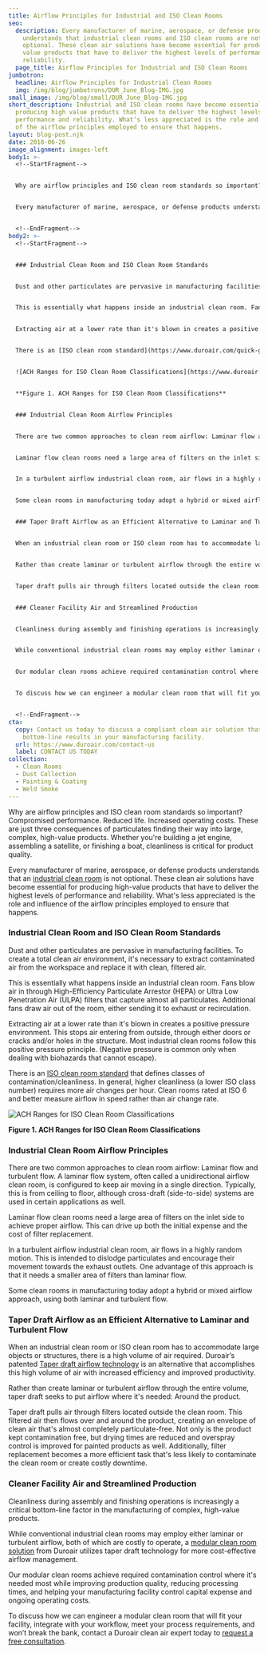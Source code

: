 ```yaml
---
title: Airflow Principles for Industrial and ISO Clean Rooms
seo:
  description: Every manufacturer of marine, aerospace, or defense products
    understands that industrial clean rooms and ISO clean rooms are not
    optional. These clean air solutions have become essential for producing high
    value products that have to deliver the highest levels of performance and
    reliability.
  page_title: Airflow Principles for Industrial and ISO Clean Rooms
jumbotron:
  headline: Airflow Principles for Industrial Clean Rooms
  img: /img/blog/jumbotrons/DUR_June_Blog-IMG.jpg
small_image: /img/blog/small/DUR_June_Blog-IMG.jpg
short_description: Industrial and ISO clean rooms have become essential for
  producing high value products that have to deliver the highest levels of
  performance and reliability. What’s less appreciated is the role and influence
  of the airflow principles employed to ensure that happens.
layout: blog-post.njk
date: 2018-06-26
image_alignment: images-left
body1: >-
  <!--StartFragment-->


  Why are airflow principles and ISO clean room standards so important? Compromised performance. Reduced life. Increased operating costs. These are just three consequences of particulates finding their way into large, complex, high-value products. Whether you're building a jet engine, assembling a satellite, or finishing a boat, cleanliness is critical for product quality.


  Every manufacturer of marine, aerospace, or defense products understands that an [industrial clean room](https://www.duroair.com/technologies-solutions/clean-room-solutions/) is not optional. These clean air solutions have become essential for producing high-value products that have to deliver the highest levels of performance and reliability. What's less appreciated is the role and influence of the airflow principles employed to ensure that happens.


  <!--EndFragment-->
body2: >-
  <!--StartFragment-->


  ### Industrial Clean Room and ISO Clean Room Standards


  Dust and other particulates are pervasive in manufacturing facilities. To create a total clean air environment, it's necessary to extract contaminated air from the workspace and replace it with clean, filtered air.


  This is essentially what happens inside an industrial clean room. Fans blow air in through High-Efficiency Particulate Arrestor (HEPA) or Ultra Low Penetration Air (ULPA) filters that capture almost all particulates. Additional fans draw air out of the room, either sending it to exhaust or recirculation.


  Extracting air at a lower rate than it's blown in creates a positive pressure environment. This stops air entering from outside, through either doors or cracks and/or holes in the structure. Most industrial clean rooms follow this positive pressure principle. (Negative pressure is common only when dealing with biohazards that cannot escape).


  There is an [ISO clean room standard](https://www.duroair.com/quick-guide-iso-cleanroom-classifications/) that defines classes of contamination/cleanliness. In general, higher cleanliness (a lower ISO class number) requires more air changes per hour. Clean rooms rated at ISO 6 and better measure airflow in speed rather than air change rate.


  ![ACH Ranges for ISO Clean Room Classifications](https://www.duroair.com/media/uploads/dur_bloggraph_3.jpg "ACH Ranges for ISO Clean Room Classifications")


  **Figure 1. ACH Ranges for ISO Clean Room Classifications**


  ### Industrial Clean Room Airflow Principles


  There are two common approaches to clean room airflow: Laminar flow and turbulent flow. A laminar flow system, often called a unidirectional airflow clean room, is configured to keep air moving in a single direction. Typically, this is from ceiling to floor, although cross-draft (side-to-side) systems are used in certain applications as well.


  Laminar flow clean rooms need a large area of filters on the inlet side to achieve proper airflow. This can drive up both the initial expense and the cost of filter replacement.


  In a turbulent airflow industrial clean room, air flows in a highly random motion. This is intended to dislodge particulates and encourage their movement towards the exhaust outlets. One advantage of this approach is that it needs a smaller area of filters than laminar flow.


  Some clean rooms in manufacturing today adopt a hybrid or mixed airflow approach, using both laminar and turbulent flow.


  ### Taper Draft Airflow as an Efficient Alternative to Laminar and Turbulent Flow


  When an industrial clean room or ISO clean room has to accommodate large objects or structures, there is a high volume of air required. Duroair’s patented [Taper draft airflow technology](https://www.duroair.com/technologies-solutions/taper-draft-air-filtration-technology/) is an alternative that accomplishes this high volume of air with increased efficiency and improved productivity.


  Rather than create laminar or turbulent airflow through the entire volume, taper draft seeks to put airflow where it's needed: Around the product.


  Taper draft pulls air through filters located outside the clean room. This filtered air then flows over and around the product, creating an envelope of clean air that's almost completely particulate-free. Not only is the product kept contamination free, but drying times are reduced and overspray control is improved for painted products as well. Additionally, filter replacement becomes a more efficient task that's less likely to contaminate the clean room or create costly downtime.


  ### Cleaner Facility Air and Streamlined Production


  Cleanliness during assembly and finishing operations is increasingly a critical bottom-line factor in the manufacturing of complex, high-value products.


  While conventional industrial clean rooms may employ either laminar or turbulent airflow, both of which are costly to operate, a [modular clean room solution](https://www.duroair.com/technologies-solutions/clean-room-solutions/) from Duroair utilizes taper draft technology for more cost-effective airflow management.


  Our modular clean rooms achieve required contamination control where it's needed most while improving production quality, reducing processing times, and helping your manufacturing facility control capital expense and ongoing operating costs.


  To discuss how we can engineer a modular clean room that will fit your facility, integrate with your workflow, meet your process requirements, and won’t break the bank, contact a Duroair clean air expert today to [request a free consultation](https://www.duroair.com/request-consultation/).


  <!--EndFragment-->
cta:
  copy: Contact us today to discuss a compliant clean air solution that delivers
    bottom-line results in your manufacturing facility.
  url: https://www.duroair.com/contact-us
  label: CONTACT US TODAY
collection:
  - Clean Rooms
  - Dust Collection
  - Painting & Coating
  - Weld Smoke
---
```

Why are airflow principles and ISO clean room standards so important? Compromised performance. Reduced life. Increased operating costs. These are just three consequences of particulates finding their way into large, complex, high-value products. Whether you're building a jet engine, assembling a satellite, or finishing a boat, cleanliness is critical for product quality.

Every manufacturer of marine, aerospace, or defense products understands that an [industrial clean room](https://www.duroair.com/technologies-solutions/clean-room-solutions/) is not optional. These clean air solutions have become essential for producing high-value products that have to deliver the highest levels of performance and reliability. What's less appreciated is the role and influence of the airflow principles employed to ensure that happens.

### Industrial Clean Room and ISO Clean Room Standards

Dust and other particulates are pervasive in manufacturing facilities. To create a total clean air environment, it's necessary to extract contaminated air from the workspace and replace it with clean, filtered air.

This is essentially what happens inside an industrial clean room. Fans blow air in through High-Efficiency Particulate Arrestor (HEPA) or Ultra Low Penetration Air (ULPA) filters that capture almost all particulates. Additional fans draw air out of the room, either sending it to exhaust or recirculation.

Extracting air at a lower rate than it's blown in creates a positive pressure environment. This stops air entering from outside, through either doors or cracks and/or holes in the structure. Most industrial clean rooms follow this positive pressure principle. (Negative pressure is common only when dealing with biohazards that cannot escape).

There is an [ISO clean room standard](https://www.duroair.com/quick-guide-iso-cleanroom-classifications/) that defines classes of contamination/cleanliness. In general, higher cleanliness (a lower ISO class number) requires more air changes per hour. Clean rooms rated at ISO 6 and better measure airflow in speed rather than air change rate.

![ACH Ranges for ISO Clean Room Classifications](/media/uploads/dur_bloggraph_3.jpg "ACH Ranges for ISO Clean Room Classifications")

**Figure 1. ACH Ranges for ISO Clean Room Classifications**

### Industrial Clean Room Airflow Principles

There are two common approaches to clean room airflow: Laminar flow and turbulent flow. A laminar flow system, often called a unidirectional airflow clean room, is configured to keep air moving in a single direction. Typically, this is from ceiling to floor, although cross-draft (side-to-side) systems are used in certain applications as well.

Laminar flow clean rooms need a large area of filters on the inlet side to achieve proper airflow. This can drive up both the initial expense and the cost of filter replacement.

In a turbulent airflow industrial clean room, air flows in a highly random motion. This is intended to dislodge particulates and encourage their movement towards the exhaust outlets. One advantage of this approach is that it needs a smaller area of filters than laminar flow.

Some clean rooms in manufacturing today adopt a hybrid or mixed airflow approach, using both laminar and turbulent flow.

### Taper Draft Airflow as an Efficient Alternative to Laminar and Turbulent Flow

When an industrial clean room or ISO clean room has to accommodate large objects or structures, there is a high volume of air required. Duroair’s patented [Taper draft airflow technology](https://www.duroair.com/technologies-solutions/taper-draft-air-filtration-technology/) is an alternative that accomplishes this high volume of air with increased efficiency and improved productivity.

Rather than create laminar or turbulent airflow through the entire volume, taper draft seeks to put airflow where it's needed: Around the product.

Taper draft pulls air through filters located outside the clean room. This filtered air then flows over and around the product, creating an envelope of clean air that's almost completely particulate-free. Not only is the product kept contamination free, but drying times are reduced and overspray control is improved for painted products as well. Additionally, filter replacement becomes a more efficient task that's less likely to contaminate the clean room or create costly downtime.

### Cleaner Facility Air and Streamlined Production

Cleanliness during assembly and finishing operations is increasingly a critical bottom-line factor in the manufacturing of complex, high-value products.

While conventional industrial clean rooms may employ either laminar or turbulent airflow, both of which are costly to operate, a [modular clean room solution](https://www.duroair.com/technologies-solutions/clean-room-solutions/) from Duroair utilizes taper draft technology for more cost-effective airflow management.

Our modular clean rooms achieve required contamination control where it's needed most while improving production quality, reducing processing times, and helping your manufacturing facility control capital expense and ongoing operating costs.

To discuss how we can engineer a modular clean room that will fit your facility, integrate with your workflow, meet your process requirements, and won’t break the bank, contact a Duroair clean air expert today to [request a free consultation](https://www.duroair.com/request-consultation/).